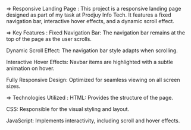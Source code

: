 => Responsive Landing Page : 
This project is a responsive landing page designed as part of my task at Prodjuy Info Tech. It features a fixed navigation bar, interactive hover effects, and a dynamic scroll effect.

=> Key Features : 
Fixed Navigation Bar: The navigation bar remains at the top of the page as the user scrolls.

Dynamic Scroll Effect: The navigation bar style adapts when scrolling.

Interactive Hover Effects: Navbar items are highlighted with a subtle animation on hover.

Fully Responsive Design: Optimized for seamless viewing on all screen sizes.

=> Technologies Utilized : 
HTML: Provides the structure of the page.

CSS: Responsible for the visual styling and layout.

JavaScript: Implements interactivity, including scroll and hover effects.
